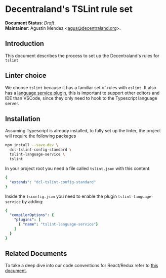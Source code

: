 # Decentraland's TSLint rule set

**Document Status**: *Draft*.  
**Maintainer**: Agustin Mendez &lt;[agus@decentraland.org](mailto:agus@decentraland.org)&gt;.

## Introduction

This document describes the process to set up the Decentraland's rules for `tslint`

## Linter choice 

We choose `tslint` because it has a familiar set of rules with `eslint`. 
It also has a [language service plugin](https://github.com/angelozerr/tslint-language-service),
this is important to support other editors and IDE than VSCode, since they only need to hook to the Typescript language server.

## Installation

Assuming Typescript is already installed, to fully set up the linter, the project will require the following packages

```bash
npm install --save-dev \
  dcl-tslint-config-standard \
  tslint-language-service \
  tslint
```

In your project root you need a file called `tslint.json` with this content:

```yaml
{
  "extends": "dcl-tslint-config-standard"
}
```

Inside the `tsconfig.json` you need to enable the plugin `tslint-language-service` by adding:

```yaml
{
  "compilerOptions": {
    "plugins": [
      { "name": "tslint-language-service"}
    ]
  }
}
```

## Related Documents

To take a deep dive into our code conventions for React/Redux refer to [this document](react-redux.md).
